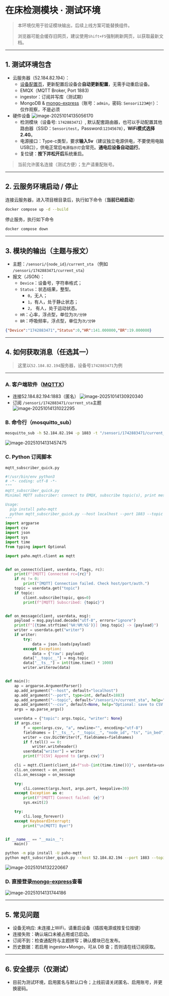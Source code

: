 # 在床检测模块 · 测试环境

> 本环境仅用于验证模块输出，后续上线方案可能替换组件。
>
> 浏览器可能会缓存旧网页，建议使用`Shift+F5`强制刷新网页，以获取最新文档。

---

## 1. 测试环境包含

- 云服务器（52.184.82.194）：
  - [设备配置页](http://52.184.82.194:8880/)，更新配置后设备会**自动更新配置**，无需手动重启设备。
  - EMQX（MQTT Broker, Port 1883)
  - ingestor：订阅并写库（测试期）
  - MongoDB & [mongo-express](http://52.184.82.194:8081/db/cfgdb/)（账号：`admin`，密码: `Sensori123#@!`）：仅作观察，不是必须
- 硬件设备
  ![image-20251014135056170](.assets/image-20251014135056170.png)
  - 检测模块（设备号: `1742883471`）, 默认配套路由器，也可以手动配置其他路由器（SSID：`Sensoritest`，Password:`12345678`），**WiFi模式选择2.4G**。
  - 电源接口：Type-c类型，要求**输入5v**（建议独立电源供电，不要使用电脑USB口），供电正常后`电源指示灯`会常亮。**通电后设备自动运行**。
  - 复位键：**按下并松开后**系统重启。

> 当前允许匿名连接（测试方便）；生产请重配账号。

---

## 2. 云服务环境启动 / 停止

连接云服务器，进入项目根目录后，执行如下命令（**当前已经启动**）

```bash
docker compose up -d --build
```

停止服务，执行如下命令
```bash
docker compose down
```
---

## 3. 模块的输出（主题与报文）

- 主题：`/sensori/{node_id}/current_sta`  （例如` /sensori/1742883471/current_sta`）
- 报文（JSON）：
  - `Device`：设备号，字符串格式；
  - `Status`：状态结果，整型。
    - `0`，无人；
    - `1`，有人，处于静止状态；
    - `2`， 有人，处于运动状态。
  - `HR`：心率，浮点型，单位为`次/分钟`
  - `BR`：呼吸频率，浮点型，单位为`次/分钟`
```json
{"Device":"1742883471","Status":0,"HR":141.000000,"BR":19.000000}
```

---

## 4. 如何获取消息（任选其一）

> 这里以`52.184.82.194`服务器，设备号`1742883471`为例
---

### A. 客户端软件（[MQTTX](https://mqttx.app/zh/downloads)）
- 连接52.184.82.194:1883（匿名）
  ![image-20251014130920340](.assets/image-20251014130920340.png)
- 订阅 `/sensori/1742883471/current_sta`主题
  ![image-20251014131022295](.assets/image-20251014131022295.png)

### B. 命令行（mosquitto_sub）
```bash
mosquitto_sub -h 52.184.82.194 -p 1883 -t "/sensori/1742883471/current_sta" -v
```

![image-20251014131457475](.assets/image-20251014131457475.png)

### C. Python 订阅脚本

`mqtt_subscriber_quick.py`

``` python
#!/usr/bin/env python3
# -*- coding: utf-8 -*-
"""
mqtt_subscriber_quick.py
Minimal MQTT subscriber: connect to EMQX, subscribe topic(s), print messages, optionally save to CSV.

Usage:
  pip install paho-mqtt
  python mqtt_subscriber_quick.py --host localhost --port 1883 --topic "/sensori/+/current_sta" --csv out.csv
"""
import argparse
import csv
import json
import sys
import time
from typing import Optional

import paho.mqtt.client as mqtt


def on_connect(client, userdata, flags, rc):
    print(f"[MQTT] Connected rc={rc}")
    if rc != 0:
        print("[MQTT] Connection failed. Check host/port/auth.")
    topic = userdata.get("topic")
    if topic:
        client.subscribe(topic, qos=0)
        print(f"[MQTT] Subscribed: {topic}")


def on_message(client, userdata, msg):
    payload = msg.payload.decode("utf-8", errors="ignore")
    print(f"[{time.strftime('%H:%M:%S')}] {msg.topic} -> {payload}")
    writer = userdata.get("writer")
    if writer:
        try:
            data = json.loads(payload)
        except Exception:
            data = {"raw": payload}
        data["__topic__"] = msg.topic
        data["__ts__"] = int(time.time() * 1000)
        writer.writerow(data)


def main():
    ap = argparse.ArgumentParser()
    ap.add_argument("--host", default="localhost")
    ap.add_argument("--port", type=int, default=1883)
    ap.add_argument("--topic", default="/sensori/+/current_sta", help="Wildcard supported, e.g. /sensori/+/current_sta or /sensori/#")
    ap.add_argument("--csv", default=None, help="Optional: save to CSV file")
    args = ap.parse_args()

    userdata = {"topic": args.topic, "writer": None}
    if args.csv:
        f = open(args.csv, "a", newline="", encoding="utf-8")
        fieldnames = ["__ts__", "__topic__", "node_id", "ts", "in_bed", "confidence", "raw"]
        writer = csv.DictWriter(f, fieldnames=fieldnames)
        if f.tell() == 0:
            writer.writeheader()
        userdata["writer"] = writer
        print(f"[CSV] Append to {args.csv}")

    cli = mqtt.Client(client_id=f"sub-{int(time.time())}", userdata=userdata)
    cli.on_connect = on_connect
    cli.on_message = on_message

    try:
        cli.connect(args.host, args.port, keepalive=30)
    except Exception as e:
        print(f"[MQTT] Connect failed: {e}")
        sys.exit(2)

    try:
        cli.loop_forever()
    except KeyboardInterrupt:
        print("\n[MQTT] Bye!")


if __name__ == "__main__":
    main()

```



```bash
python -m pip install -U paho-mqtt
python mqtt_subscriber_quick.py --host 52.184.82.194 --port 1883 --topic "/sensori/1742883471/current_sta"
```

![image-20251014132220667](.assets/image-20251014132220667.png)

### D. 直接登录[mongo-express](http://52.184.82.194:8081/db/cfgdb/)查看

![image-20251014131744186](.assets/image-20251014131744186.png)

---

## 5. 常见问题
- 设备无响应: 未连接上WiFi，请重启设备（插拔电源或按复位按键）
- 连接失败：确认端口未被占用或已启动。
- 订阅不到：检查通配符与主题拼写；确认模块已在发布。
- 历史数据：若启用 ingestor+Mongo，可从 DB 查；否则请在线订阅获取。

---

## 6. 安全提示（仅测试）
- 目前为测试环境，启用匿名与默认口令；上线前请关闭匿名、启用账号，并更换密码。
